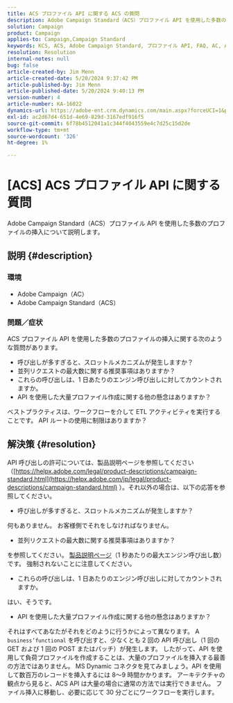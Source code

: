 ```yaml
---
title: ACS プロファイル API に関する ACS の質問
description: Adobe Campaign Standard（ACS）プロファイル API を使用した多数のプロファイルの挿入について説明します。
solution: Campaign
product: Campaign
applies-to: Campaign,Campaign Standard
keywords: KCS, ACS, Adobe Campaign Standard, プロファイル API, FAQ, AC, Adobe Campaign
resolution: Resolution
internal-notes: null
bug: false
article-created-by: Jim Menn
article-created-date: 5/20/2024 9:37:42 PM
article-published-by: Jim Menn
article-published-date: 5/20/2024 9:40:13 PM
version-number: 4
article-number: KA-16022
dynamics-url: https://adobe-ent.crm.dynamics.com/main.aspx?forceUCI=1&pagetype=entityrecord&etn=knowledgearticle&id=2887172d-f116-ef11-9f8a-6045bd006268
exl-id: ac2d67d4-651d-4e69-829d-3167edf916f5
source-git-commit: 6f78b4512041a1c344f4043559e4c7d25c15d2de
workflow-type: tm+mt
source-wordcount: '326'
ht-degree: 1%

---
```


# [ACS] ACS プロファイル API に関する質問


Adobe Campaign Standard（ACS）プロファイル API を使用した多数のプロファイルの挿入について説明します。

## 説明 {#description}


### <b>環境</b>

- Adobe Campaign（AC）
- Adobe Campaign Standard（ACS）




### <b>問題／症状</b>

ACS プロファイル API を使用した多数のプロファイルの挿入に関する次のような質問があります。

- 呼び出しが多すぎると、スロットルメカニズムが発生しますか？
- 並列リクエストの最大数に関する推奨事項はありますか？
- これらの呼び出しは、1 日あたりのエンジン呼び出しに対してカウントされますか。
- API を使用した大量プロファイル作成に関する他の懸念はありますか？


ベストプラクティスは、ワークフローを介して ETL アクティビティを実行することです。 API ルートの使用に制限はありますか？


## 解決策 {#resolution}


API 呼び出しの許可については、製品説明ページを参照してください（[https://helpx.adobe.com/legal/product-descriptions/campaign-standard.html](https://helpx.adobe.com/jp/legal/product-descriptions/campaign-standard.html) ）。それ以外の場合は、以下の応答を参照してください。



- 呼び出しが多すぎると、スロットルメカニズムが発生しますか？


何もありません。 お客様側でそれをしなければなりません。

- 並列リクエストの最大数に関する推奨事項はありますか？


を参照してください。 [製品説明ページ](https://helpx.adobe.com/legal/product-descriptions/campaign-standard.html#)（1 秒あたりの最大エンジン呼び出し数）です。 強制されないことに注意してください。

- これらの呼び出しは、1 日あたりのエンジン呼び出しに対してカウントされますか。


はい、そうです。

- API を使用した大量プロファイル作成に関する他の懸念はありますか？


それはすべてあなたがそれをどのように行うかによって異なります。 A `business’functional` を呼び出すと、少なくとも 2 回の API 呼び出し（1 回の GET および 1 回の POST またはパッチ）が発生します。 したがって、API を使用して負荷プロファイルを作成することは、大量のプロファイルを挿入する最善の方法ではありません。 MS Dynamic コネクタを見てみましょう。API を使用して数百万のレコードを挿入するには 8～9 時間かかります。 アーキテクチャの観点から見ると、ACS API は大量の場合に通常の方法では実行できません。 ファイル挿入に移動し、必要に応じて 30 分ごとにワークフローを実行します。
